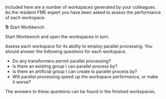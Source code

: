 Included here are a number of workspaces generated by your colleagues. As the resident FME expert you have been asked to assess the performance of each workspace.

**1)** Start Workbench 

Start Workbench and open the workspaces in turn.

Assess each workspace for its ability to employ parallel processing. You should answer the following questions for each workspace.

- Do any transformers permit parallel processing?
- Is there an existing group I can parallel process by?
- Is there an artificial group I can create to parallel process by?
- Will parallel processing speed up the workspace performance, or make it worse?

The answers to these questions can be found in the finished workspaces.